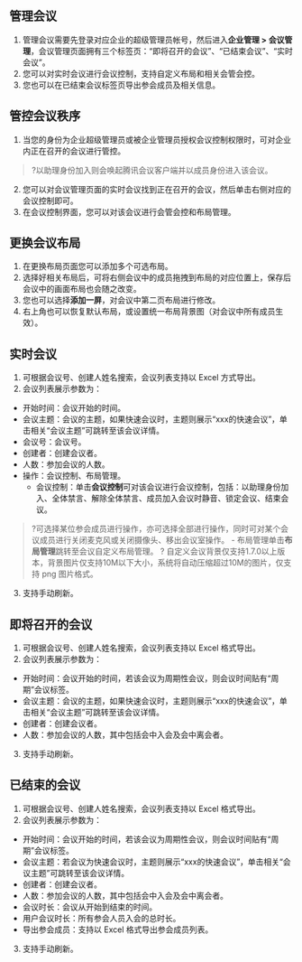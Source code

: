 
## 管理会议
1. 管理会议需要先登录对应企业的超级管理员帐号，然后进入**企业管理 > 会议管理**，会议管理页面拥有三个标签页：“即将召开的会议”、“已结束会议”、“实时会议”。
2. 您可以对实时会议进行会议控制，支持自定义布局和相关会管会控。
3. 您也可以在已结束会议标签页导出参会成员及相关信息。

## 管控会议秩序
1. 当您的身份为企业超级管理员或被企业管理员授权会议控制权限时，可对企业内正在召开的会议进行管控。
>?以助理身份加入则会唤起腾讯会议客户端并以成员身份进入该会议。
2. 您可以对会议管理页面的实时会议找到正在召开的会议，然后单击右侧对应的会议控制即可。
3. 在会议控制界面，您可以对该会议进行会管会控和布局管理。


## 更换会议布局
1. 在更换布局页面您可以添加多个可选布局。
2. 选择好相关布局后，可将右侧会议中的成员拖拽到布局的对应位置上，保存后会议中的画面布局也会随之改变。
3. 您也可以选择**添加一屏**，对会议中第二页布局进行修改。
4. 右上角也可以恢复默认布局，或设置统一布局背景图（对会议中所有成员生效）。

## 实时会议
1. 可根据会议号、创建人姓名搜索，会议列表支持以 Excel 方式导出。
2. 会议列表展示参数为：
  - 开始时间：会议开始的时间。
  - 会议主题：会议的主题，如果快速会议时，主题则展示“xxx的快速会议”，单击相关“会议主题”可跳转至该会议详情。
  - 会议号：会议号。
  - 创建者：创建会议者。
  - 人数：参加会议的人数。
  - 操作：会议控制、布局管理。
	- 会议控制：单击**会议控制**可对该会议进行会议控制，包括：以助理身份加入、全体禁言、解除全体禁言、成员加入会议时静音、锁定会议、结束会议。
   >?可选择某位参会成员进行操作，亦可选择全部进行操作，同时可对某个会议成员进行关闭麦克风或关闭摄像头、移出会议室操作。
    - 布局管理单击**布局管理**跳转至会议自定义布局管理。
   >? 自定义会议背景仅支持1.7.0以上版本，背景图片仅支持10M以下大小，系统将自动压缩超过10M的图片，仅支持 png 图片格式。
3. 支持手动刷新。

## 即将召开的会议
1. 可根据会议号、创建人姓名搜索，会议列表支持以 Excel 格式导出。
2. 会议列表展示参数为：
  - 开始时间：会议开始的时间，若该会议为周期性会议，则会议时间贴有“周期”会议标签。
  - 会议主题：会议的主题，如果快速会议时，主题则展示“xxx的快速会议”，单击相关“会议主题”可跳转至该会议详情。
  - 创建者：创建会议者。
  - 人数：参加会议的人数，其中包括会中入会及会中离会者。
3. 支持手动刷新。

## 已结束的会议
1. 可根据会议号、创建人姓名搜索，会议列表支持以 Excel 格式导出。
2. 会议列表展示参数为：
  - 开始时间：会议开始的时间，若该会议为周期性会议，则会议时间贴有“周期”会议标签。
  - 会议主题：若会议为快速会议时，主题则展示“xxx的快速会议”，单击相关“会议主题”可跳转至该会议详情。
  - 创建者：创建会议者。
  - 人数：参加会议的人数，其中包括会中入会及会中离会者。
  - 会议时长：会议从开始到结束的时间。
  - 用户会议时长：所有参会人员入会的总时长。
  - 导出参会成员：支持以 Excel 格式导出参会成员列表。
3. 支持手动刷新。
